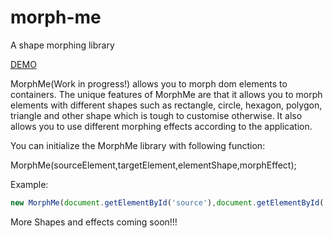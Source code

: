 # morph-me
A shape morphing library

[DEMO](http://www.amituslab.com/github/MorphMe/examples/morph-me.html) 

MorphMe(Work in progress!) allows you to morph dom elements to containers. The unique features of MorphMe are that it allows you to morph elements with different shapes such as rectangle, circle, hexagon, polygon, triangle and other shape which is tough to customise otherwise. It also allows you to use different morphing effects according to the application.

You can initialize the MorphMe library with following function:

MorphMe(sourceElement,targetElement,elementShape,morphEffect);

Example:

```javascript
new MorphMe(document.getElementById('source'),document.getElementById('target'),'rectangle','simple');
```

More Shapes and effects coming soon!!!